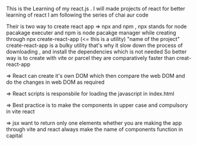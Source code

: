 This is the Learning of my react.js . I will made projects of react for better learning of react
I am following the series of chai aur code

Their is two way to create react app => npx and npm ,
npx stands for node pacakage executer and npm is node pacakge manager 
while creating through npx create-react-app (<= this is a utility) "name of the project" create-react-app is a bulky utility
that's why it slow down the process of downloading , and install the dependencies which is not needed 
So better way is to create with vite or parcel they are comparatively faster than creat-react-app 

=> React can create it's own DOM which then compare the web DOM and do the changes in web DOM as required

=> React scripts is responsbile for loading the javascript in index.html

=> Best practice is to make the components in upper case and compulsory in  vite react 

=> jsx want to return only one elements 
   whether you are making the app through vite and react always make the name of components function in capital 